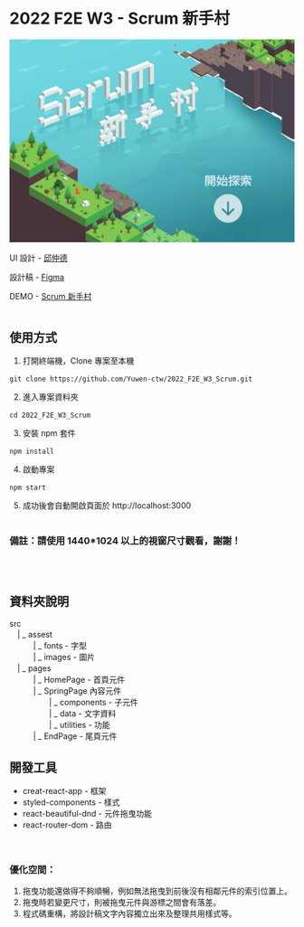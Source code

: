 # 2022 F2E W3 - Scrum 新手村

<img src='./public/screen.jpg'>

UI 設計 - <a href="https://2022.thef2e.com/users/12061549261446563754" target="_blank">邱仲德</a>

設計稿 - <a href="https://www.figma.com/file/kbtC7fpZWSjEAzeJmnsVO2/Scrum-%E6%96%B0%E6%89%8B%E6%9D%91?node-id=0%3A1" target="_blank">Figma</a>

DEMO - <a href="https://Yuwen-ctw.github.io/2022_F2E_W3_Scrum" target="_blank">Scrum 新手村</a>
<br>
<br>

## 使用方式

1. 打開終端機，Clone 專案至本機
<pre><code>git clone https://github.com/Yuwen-ctw/2022_F2E_W3_Scrum.git</code></pre>
2. 進入專案資料夾
<pre><code>cd 2022_F2E_W3_Scrum</code></pre>
3. 安裝 npm 套件
<pre><code>npm install</code></pre>
4. 啟動專案
<pre><code>npm start</code></pre>
5. 成功後會自動開啟頁面於 http://localhost:3000
   <br/>
   <br/>

### 備註：請使用 1440\*1024 以上的視窗尺寸觀看，謝謝！

<br/>
<br/>

## 資料夾說明

src\
　| _ assest\
　　　| _ fonts - 字型 \
　　　| _ images - 圖片 \
　| _ pages\
　　　| _ HomePage - 首頁元件\
　　　| _ SpringPage 內容元件\
　　　　　| _ components - 子元件\
　　　　　| _ data - 文字資料\
　　　　　| _ utilities - 功能\
　　　| _ EndPage - 尾頁元件

## 開發工具

- creat-react-app - 框架
- styled-components - 樣式
- react-beautiful-dnd - 元件拖曳功能
- react-router-dom - 路由
  <br/>
  <br/>
  <br/>

### 優化空間：

1. 拖曳功能還做得不夠順暢，例如無法拖曳到前後沒有相鄰元件的索引位置上。
2. 拖曳時若變更尺寸，則被拖曳元件與游標之間會有落差。
3. 程式碼重構，將設計稿文字內容獨立出來及整理共用樣式等。
